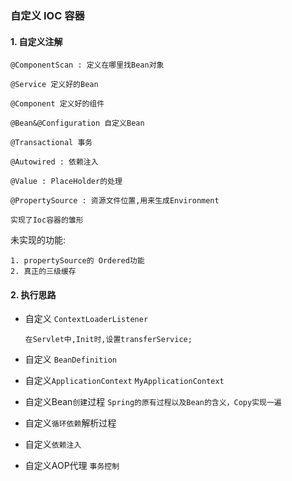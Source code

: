 ### 自定义 IOC 容器

#### 1. 自定义注解

    @ComponentScan : 定义在哪里找Bean对象

    @Service 定义好的Bean
    
    @Component 定义好的组件
    
    @Bean&@Configuration 自定义Bean

    @Transactional 事务

    @Autowired : 依赖注入
    
    @Value : PlaceHolder的处理
    
    @PropertySource : 资源文件位置,用来生成Environment
    
    实现了Ioc容器的雏形
    
未实现的功能: 

    1. propertySource的 Ordered功能
    2. 真正的三级缓存
    
    
#### 2. 执行思路

- 自定义 `ContextLoaderListener`

    `在Servlet中,Init时,设置transferService;
    `
        
    
- 自定义 `BeanDefinition`

- 自定义`ApplicationContext` `MyApplicationContext`

- 自定义Bean`创建`过程 `Spring的原有过程以及Bean的含义，Copy实现一遍`

- 自定义`循环依赖`解析过程

- 自定义`依赖注入`

- 自定义AOP代理 `事务控制`





